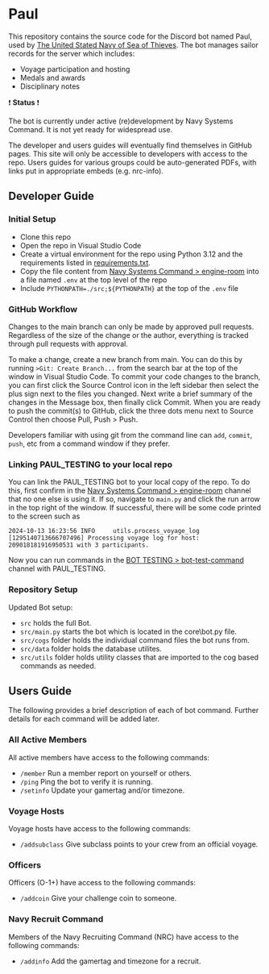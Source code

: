 # Paul
This repository contains the source code for the Discord bot named Paul, used by [The United Stated Navy of Sea of Thieves](https://discord.gg/343XSEha). The bot manages sailor records for the server which includes:

- Voyage participation and hosting
- Medals and awards
- Disciplinary notes

:heavy_exclamation_mark: **Status** :heavy_exclamation_mark:

The bot is currently under active (re)development by Navy Systems Command.
It is not yet ready for widespread use.

The developer and users guides will eventually find themselves in GitHub pages.
This site will only be accessible to developers with access to the repo.
Users guides for various groups could be auto-generated PDFs, with links put in appropriate embeds (e.g. nrc-info).


## Developer Guide

### Initial Setup
- Clone this repo
- Open the repo in Visual Studio Code
- Create a virtual environment for the repo using Python 3.12 and the requirements listed in [requirements.txt](https://github.com/USNofSOT/Paul/blob/main/requirements.txt).
- Copy the file content from [Navy Systems Command > engine-room](https://discord.com/channels/971718695602778162/1288304233409548309/1293910688900714518) into a file named `.env` at the top level of the repo
- Include `PYTHONPATH=./src;${PYTHONPATH}` at the top of the `.env` file


### GitHub Workflow
Changes to the main branch can only be made by approved pull requests. Regardless of the size of the change or the author, everything is tracked through pull requests with approval.

To make a change, create a new branch from main. You can do this by running `>Git: Create Branch...` from the search bar at the top of the window in Visual Studio Code. To commit your code changes to the branch, you can first click the Source Control icon in the left sidebar then select the plus sign next to the files you changed. Next write a brief summary of the changes in the Message box, then finally click Commit. When you are ready to push the commit(s) to GitHub, click the three dots menu next to Source Control then choose Pull, Push > Push.

Developers familiar with using git from the command line can `add`, `commit`, `push`, etc from a command window if they prefer.


### Linking PAUL_TESTING to your local repo
You can link the PAUL_TESTING bot to your local copy of the repo. To do this,
first confirm in the [Navy Systems Command > engine-room](https://discord.com/channels/971718695602778162/1288304233409548309) channel that no one else is using it. If so, navigate to `main.py` and click the run arrow in the top right of the window. If successful, there will be some code printed to the screen such as

```
2024-10-13 16:23:56 INFO     utils.process_voyage_log [1295140713666707496] Processing voyage log for host: 209018181916950531 with 3 participants.
```

Now you can run commands in the [BOT TESTING > bot-test-command](https://discord.com/channels/933907909954371654/1291589569602650154) channel with PAUL_TESTING.


### Repository Setup
Updated Bot setup:

- `src` holds the full Bot.
- `src/main.py` starts the bot which is located in the core\bot.py file.
- `src/cogs` folder holds the individual command files the bot runs from.
- `src/data` folder holds the database utilites.
- `src/utils` folder holds utility classes that are imported to the cog based commands as needed.


## Users Guide
The following provides a brief description of each of bot command. Further details for each command will be added later.


### All Active Members
All active members have access to the following commands:

- `/member` Run a member report on yourself or others.
- `/ping` Ping the bot to verify it is running.
- `/setinfo` Update your gamertag and/or timezone.


### Voyage Hosts
Voyage hosts have access to the following commands:

- `/addsubclass` Give subclass points to your crew from an official voyage.

### Officers
Officers (O-1+) have access to the following commands:

- `/addcoin` Give your challenge coin to someone.


### Navy Recruit Command
Members of the Navy Recruiting Command (NRC) have access to the following commands:

- `/addinfo` Add the gamertag and timezone for a recruit.
